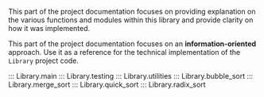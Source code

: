 This part of the project documentation focuses on 
providing explanation on the various functions and
modules within this library and provide clarity on
how it was implemented.

This part of the project documentation focuses on
an **information-oriented** approach. Use it as a
reference for the technical implementation of the
`Library` project code.

::: Library.main
::: Library.testing
::: Library.utilities
::: Library.bubble_sort
::: Library.merge_sort
::: Library.quick_sort
::: Library.radix_sort